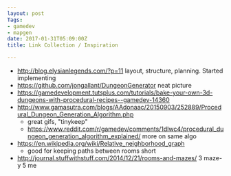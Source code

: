 ```yaml
---
layout: post
Tags:
- gamedev
- mapgen
date: 2017-01-31T05:09:00Z
title: Link Collection / Inspiration

---
```


- http://blog.elysianlegends.com/?p=11 layout, structure, planning. Started implementing
- https://github.com/jongallant/DungeonGenerator neat picture
- https://gamedevelopment.tutsplus.com/tutorials/bake-your-own-3d-dungeons-with-procedural-recipes--gamedev-14360
- http://www.gamasutra.com/blogs/AAdonaac/20150903/252889/Procedural_Dungeon_Generation_Algorithm.php
	- great gifs, "tinykeep"
	- https://www.reddit.com/r/gamedev/comments/1dlwc4/procedural_dungeon_generation_algorithm_explained/ more on same algo
- https://en.wikipedia.org/wiki/Relative_neighborhood_graph
	- good for keeping paths between rooms short
- http://journal.stuffwithstuff.com/2014/12/21/rooms-and-mazes/ 3 maze-y 5 me
